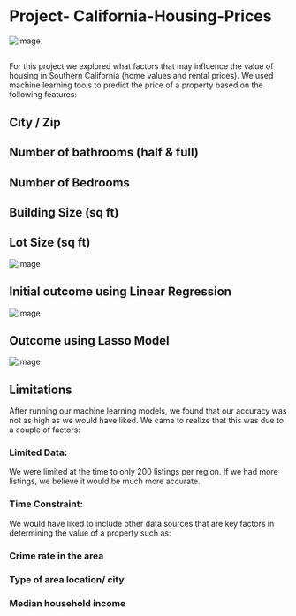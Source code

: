 # Project- California-Housing-Prices
![image](https://user-images.githubusercontent.com/57304123/89096071-47b0bf00-d388-11ea-9fc0-70e83961d2f7.png)


##
For this project we explored what factors that may influence the value of housing in Southern California (home values and rental prices).  We used machine learning tools to predict the price of a property based on the following features:
## City / Zip
## Number of bathrooms (half & full)
## Number of Bedrooms
## Building Size (sq ft)
## Lot Size (sq ft) 
![image](https://user-images.githubusercontent.com/57304123/89096601-ae37dc00-d38c-11ea-8473-85da9a1fb557.png)


## Initial outcome using Linear Regression
![image](https://user-images.githubusercontent.com/57304123/89096375-1a194500-d38b-11ea-9342-d34c2e04bd90.png)


## Outcome using Lasso Model
![image](https://user-images.githubusercontent.com/57304123/89096506-fefb0500-d38b-11ea-9f47-212c63dd8f7d.png)



## Limitations
After running our machine learning models, we found that our accuracy was not as high as we would have liked. We came to realize that this was due to a couple of factors:
### Limited Data:
We were limited at the time to only 200 listings per region. If we had more listings, we believe it would be much more accurate.
### Time Constraint:
We would have liked to include other data sources that are key factors in determining the value of a property such as:
### Crime rate in the area
### Type of area location/ city
### Median household income 











